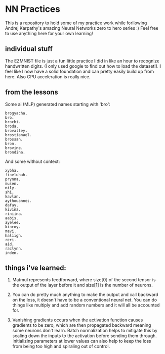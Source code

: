 <h1>NN Practices</h1>

This is a repository to hold some of my practice work while forllowing Andrej Karpathy's amazing Neural Networks zero to hero series :) Feel free to use anything here for your own learning!

<h2>individual stuff</h2>
The EZMNIST file is just a fun little practice I did in like an hour to recognize handwritten digits. (I only used google to find out how to load the dataset!). I feel like I now have a solid foundation and can pretty easily build up from here. Also GPU acceleration is really nice.

<h2>from the lessons</h2>
Some ai (MLP) generated names starting with 'bro':

```
brogyacha.
bro.
brochi.
broda.
brovalley.
brostianael.
brossan.
bron.
brovine.
brondina.
```
And some without context:
```
xybha.
fineluhah.
prynna.
musen.
nily.
shi.
kavlan.
aythouannes.
dafay.
kivina.
riniina.
aabis.
ayelee.
kinroy.
mavi.
haliigh.
reri.
aid.
raclynn.
inden.
```
<h2>things i've learned:</h2>

1) Matmul represents feedforward, where size[0] of the second tensor is the output of the layer before it and size[1] is the number of neurons.

2) You can do pretty much anything to make the output and call backward on the loss, it doesn't have to be a conventional neural net. You can do things like multiply and add random numbers and it will all be accounted for.

3) Vanishing gradients occurs when the activation function causes gradients to be zero, which are then propagated backward meaning some neurons don't learn. Batch normalization helps to mitigate this by scaling down the inputs to the activation before sending them through. Initializing parameters at lower values can also help to keep the loss from being too high and spiraling out of control.
